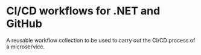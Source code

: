 # CI/CD workflows for .NET and GitHub

A reusable workflow collection to be used to carry out the CI/CD process of a microservice.
